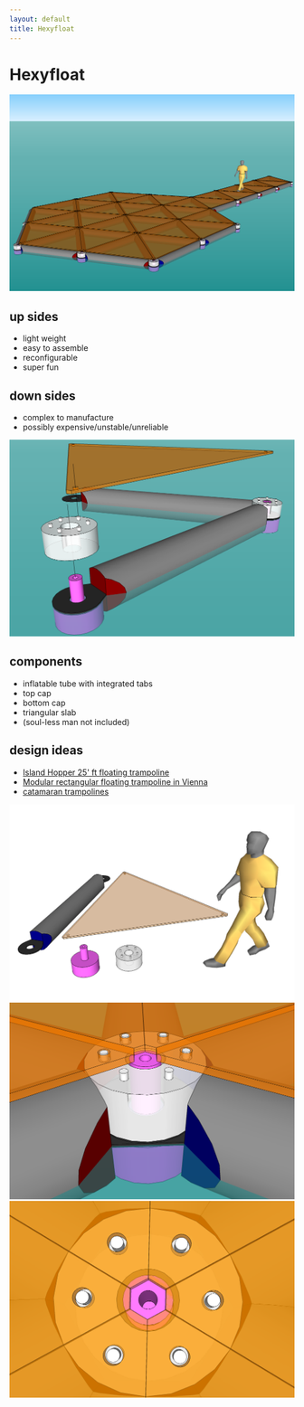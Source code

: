 ```yaml
---
layout: default
title: Hexyfloat
---
```


Hexyfloat
=========

![Hexifloat-example.png](images/hexifloat-example.png "Hexifloat-example.png")

up sides
--------

-   light weight
-   easy to assemble
-   reconfigurable
-   super fun

down sides
----------

-   complex to manufacture
-   possibly expensive/unstable/unreliable

![Hexyfloat-triangle.png](images/hexyfloat-triangle.png "Hexyfloat-triangle.png")

components
----------

-   inflatable tube with integrated tabs
-   top cap
-   bottom cap
-   triangular slab
-   (soul-less man not included)

design ideas
------------

-   [Island Hopper 25' ft floating
    trampoline](http://www.watertrampolinesoutlet.com/ZenCart/index.php?main_page=product_info&cPath=65&products_id=182)
-   [Modular rectangular floating trampoline in
    Vienna](http://www.somersault.co.at/gewerbanlageneng.htm)
-   [catamaran trampolines](http://www.multihullnets.com/)

![Hexyfloat-parts.png](images/hexyfloat-parts.png "fig:Hexyfloat-parts.png")
![Heayfloat-intersection2.png](images/heayfloat-intersection2.png "fig:Heayfloat-intersection2.png")
![Hexyfloat-Intersection1.png](images/hexyfloat-intersection1.png "fig:Hexyfloat-Intersection1.png")

